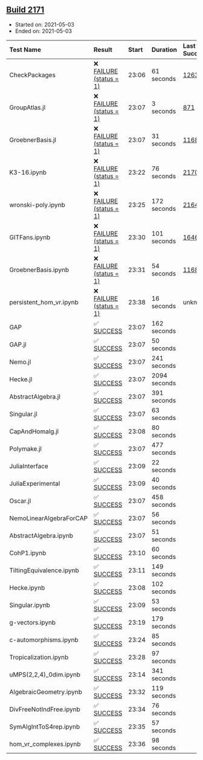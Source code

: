 ## [Build 2171](https://oscarci.mathematik.uni-kl.de/job/oscar-stable/2171/)

* Started on: 2021-05-03
* Ended on: 2021-05-03

| Test Name    | Result | Start | Duration | Last Success | First Failure |
|:-------------|:-------|:------|:---------|:-------------|:--------------|
| CheckPackages | ❌ [FAILURE (status = 1)](https://oscarci.mathematik.uni-kl.de/job/oscar-stable/2171/artifact/logs/build-2171/CheckPackages.log) | 23:06 | 61 seconds | [1263](https://oscarci.mathematik.uni-kl.de/job/oscar-stable/1263/) | [1264](https://oscarci.mathematik.uni-kl.de/job/oscar-stable/1264/) |
| GroupAtlas.jl | ❌ [FAILURE (status = 1)](https://oscarci.mathematik.uni-kl.de/job/oscar-stable/2171/artifact/logs/build-2171/GroupAtlas.jl.log) | 23:07 | 3 seconds | [871](https://oscarci.mathematik.uni-kl.de/job/oscar-stable/871/) | [872](https://oscarci.mathematik.uni-kl.de/job/oscar-stable/872/) |
| GroebnerBasis.jl | ❌ [FAILURE (status = 1)](https://oscarci.mathematik.uni-kl.de/job/oscar-stable/2171/artifact/logs/build-2171/GroebnerBasis.jl.log) | 23:07 | 31 seconds | [1168](https://oscarci.mathematik.uni-kl.de/job/oscar-stable/1168/) | [1169](https://oscarci.mathematik.uni-kl.de/job/oscar-stable/1169/) |
| K3-16.ipynb | ❌ [FAILURE (status = 1)](https://oscarci.mathematik.uni-kl.de/job/oscar-stable/2171/artifact/logs/build-2171/K3-16.ipynb.log) | 23:22 | 76 seconds | [2170](https://oscarci.mathematik.uni-kl.de/job/oscar-stable/2170/) | [2171](https://oscarci.mathematik.uni-kl.de/job/oscar-stable/2171/) |
| wronski-poly.ipynb | ❌ [FAILURE (status = 1)](https://oscarci.mathematik.uni-kl.de/job/oscar-stable/2171/artifact/logs/build-2171/wronski-poly.ipynb.log) | 23:25 | 172 seconds | [2164](https://oscarci.mathematik.uni-kl.de/job/oscar-stable/2164/) | [2165](https://oscarci.mathematik.uni-kl.de/job/oscar-stable/2165/) |
| GITFans.ipynb | ❌ [FAILURE (status = 1)](https://oscarci.mathematik.uni-kl.de/job/oscar-stable/2171/artifact/logs/build-2171/GITFans.ipynb.log) | 23:30 | 101 seconds | [1646](https://oscarci.mathematik.uni-kl.de/job/oscar-stable/1646/) | [1647](https://oscarci.mathematik.uni-kl.de/job/oscar-stable/1647/) |
| GroebnerBasis.ipynb | ❌ [FAILURE (status = 1)](https://oscarci.mathematik.uni-kl.de/job/oscar-stable/2171/artifact/logs/build-2171/GroebnerBasis.ipynb.log) | 23:31 | 54 seconds | [1168](https://oscarci.mathematik.uni-kl.de/job/oscar-stable/1168/) | [1169](https://oscarci.mathematik.uni-kl.de/job/oscar-stable/1169/) |
| persistent_hom_vr.ipynb | ❌ [FAILURE (status = 1)](https://oscarci.mathematik.uni-kl.de/job/oscar-stable/2171/artifact/logs/build-2171/persistent_hom_vr.ipynb.log) | 23:38 | 16 seconds | unknown | unknown |
| GAP | ✅ [SUCCESS](https://oscarci.mathematik.uni-kl.de/job/oscar-stable/2171/artifact/logs/build-2171/GAP.log) | 23:07 | 162 seconds |  |  |
| GAP.jl | ✅ [SUCCESS](https://oscarci.mathematik.uni-kl.de/job/oscar-stable/2171/artifact/logs/build-2171/GAP.jl.log) | 23:07 | 50 seconds |  |  |
| Nemo.jl | ✅ [SUCCESS](https://oscarci.mathematik.uni-kl.de/job/oscar-stable/2171/artifact/logs/build-2171/Nemo.jl.log) | 23:07 | 241 seconds |  |  |
| Hecke.jl | ✅ [SUCCESS](https://oscarci.mathematik.uni-kl.de/job/oscar-stable/2171/artifact/logs/build-2171/Hecke.jl.log) | 23:07 | 2094 seconds |  |  |
| AbstractAlgebra.jl | ✅ [SUCCESS](https://oscarci.mathematik.uni-kl.de/job/oscar-stable/2171/artifact/logs/build-2171/AbstractAlgebra.jl.log) | 23:07 | 391 seconds |  |  |
| Singular.jl | ✅ [SUCCESS](https://oscarci.mathematik.uni-kl.de/job/oscar-stable/2171/artifact/logs/build-2171/Singular.jl.log) | 23:07 | 63 seconds |  |  |
| CapAndHomalg.jl | ✅ [SUCCESS](https://oscarci.mathematik.uni-kl.de/job/oscar-stable/2171/artifact/logs/build-2171/CapAndHomalg.jl.log) | 23:08 | 80 seconds |  |  |
| Polymake.jl | ✅ [SUCCESS](https://oscarci.mathematik.uni-kl.de/job/oscar-stable/2171/artifact/logs/build-2171/Polymake.jl.log) | 23:07 | 477 seconds |  |  |
| JuliaInterface | ✅ [SUCCESS](https://oscarci.mathematik.uni-kl.de/job/oscar-stable/2171/artifact/logs/build-2171/JuliaInterface.log) | 23:09 | 22 seconds |  |  |
| JuliaExperimental | ✅ [SUCCESS](https://oscarci.mathematik.uni-kl.de/job/oscar-stable/2171/artifact/logs/build-2171/JuliaExperimental.log) | 23:09 | 40 seconds |  |  |
| Oscar.jl | ✅ [SUCCESS](https://oscarci.mathematik.uni-kl.de/job/oscar-stable/2171/artifact/logs/build-2171/Oscar.jl.log) | 23:07 | 458 seconds |  |  |
| NemoLinearAlgebraForCAP | ✅ [SUCCESS](https://oscarci.mathematik.uni-kl.de/job/oscar-stable/2171/artifact/logs/build-2171/NemoLinearAlgebraForCAP.log) | 23:07 | 56 seconds |  |  |
| AbstractAlgebra.ipynb | ✅ [SUCCESS](https://oscarci.mathematik.uni-kl.de/job/oscar-stable/2171/artifact/logs/build-2171/AbstractAlgebra.ipynb.log) | 23:07 | 51 seconds |  |  |
| CohP1.ipynb | ✅ [SUCCESS](https://oscarci.mathematik.uni-kl.de/job/oscar-stable/2171/artifact/logs/build-2171/CohP1.ipynb.log) | 23:10 | 60 seconds |  |  |
| TiltingEquivalence.ipynb | ✅ [SUCCESS](https://oscarci.mathematik.uni-kl.de/job/oscar-stable/2171/artifact/logs/build-2171/TiltingEquivalence.ipynb.log) | 23:11 | 149 seconds |  |  |
| Hecke.ipynb | ✅ [SUCCESS](https://oscarci.mathematik.uni-kl.de/job/oscar-stable/2171/artifact/logs/build-2171/Hecke.ipynb.log) | 23:08 | 102 seconds |  |  |
| Singular.ipynb | ✅ [SUCCESS](https://oscarci.mathematik.uni-kl.de/job/oscar-stable/2171/artifact/logs/build-2171/Singular.ipynb.log) | 23:09 | 53 seconds |  |  |
| g-vectors.ipynb | ✅ [SUCCESS](https://oscarci.mathematik.uni-kl.de/job/oscar-stable/2171/artifact/logs/build-2171/g-vectors.ipynb.log) | 23:19 | 179 seconds |  |  |
| c-automorphisms.ipynb | ✅ [SUCCESS](https://oscarci.mathematik.uni-kl.de/job/oscar-stable/2171/artifact/logs/build-2171/c-automorphisms.ipynb.log) | 23:24 | 85 seconds |  |  |
| Tropicalization.ipynb | ✅ [SUCCESS](https://oscarci.mathematik.uni-kl.de/job/oscar-stable/2171/artifact/logs/build-2171/Tropicalization.ipynb.log) | 23:28 | 97 seconds |  |  |
| uMPS(2,2,4)_0dim.ipynb | ✅ [SUCCESS](https://oscarci.mathematik.uni-kl.de/job/oscar-stable/2171/artifact/logs/build-2171/uMPS-2-2-4-_0dim.ipynb.log) | 23:14 | 341 seconds |  |  |
| AlgebraicGeometry.ipynb | ✅ [SUCCESS](https://oscarci.mathematik.uni-kl.de/job/oscar-stable/2171/artifact/logs/build-2171/AlgebraicGeometry.ipynb.log) | 23:32 | 119 seconds |  |  |
| DivFreeNotIndFree.ipynb | ✅ [SUCCESS](https://oscarci.mathematik.uni-kl.de/job/oscar-stable/2171/artifact/logs/build-2171/DivFreeNotIndFree.ipynb.log) | 23:34 | 76 seconds |  |  |
| SymAlgIntToS4rep.ipynb | ✅ [SUCCESS](https://oscarci.mathematik.uni-kl.de/job/oscar-stable/2171/artifact/logs/build-2171/SymAlgIntToS4rep.ipynb.log) | 23:35 | 57 seconds |  |  |
| hom_vr_complexes.ipynb | ✅ [SUCCESS](https://oscarci.mathematik.uni-kl.de/job/oscar-stable/2171/artifact/logs/build-2171/hom_vr_complexes.ipynb.log) | 23:36 | 98 seconds |  |  |
